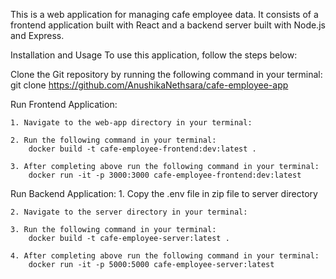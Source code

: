 This is a web application for managing cafe employee data. It consists of a frontend application built with React and a backend server built with Node.js and Express.

Installation and Usage
To use this application, follow the steps below:

Clone the Git repository by running the following command in your terminal:
    git clone https://github.com/AnushikaNethsara/cafe-employee-app


Run Frontend Application:

    1. Navigate to the web-app directory in your terminal:

    2. Run the following command in your terminal:
        docker build -t cafe-employee-frontend:dev:latest .

    3. After completing above run the following command in your terminal:
        docker run -it -p 3000:3000 cafe-employee-frontend:dev:latest

Run Backend Application:
    1. Copy the .env file in zip file to server directory

    2. Navigate to the server directory in your terminal:

    3. Run the following command in your terminal:
        docker build -t cafe-employee-server:latest .

    4. After completing above run the following command in your terminal:
        docker run -it -p 5000:5000 cafe-employee-server:latest


